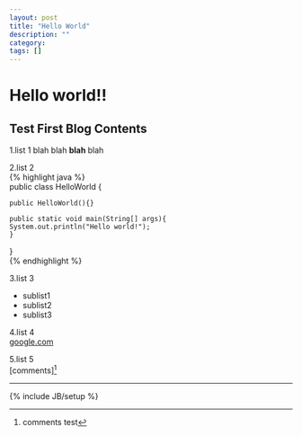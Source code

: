 ```yaml
---
layout: post
title: "Hello World"
description: ""
category: 
tags: []
---
```

Hello world!!
=============


Test First Blog Contents  
------------------------

1.list 1
  blah blah **blah** blah

2.list 2  
{% highlight java %}  
public class HelloWorld {

    public HelloWorld(){}

    public static void main(String[] args){
	System.out.println("Hello world!");
    }
}  
{% endhighlight %}

3.list 3
  * sublist1
  * sublist2
  * sublist3

4.list 4  
  [google.com](http://www.google.com)

5.list 5  
  [comments][^cmt]  
***  
[^cmt]:comments test

{% include JB/setup %}
